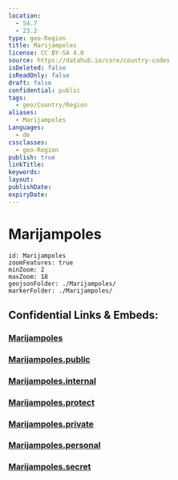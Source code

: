 ```yaml
---
location:
  - 54.7
  - 23.2
type: geo-Region
title: Marijampoles
license: CC BY-SA 4.0
source: https://datahub.io/core/country-codes
isDeleted: false
isReadOnly: false
draft: false
confidential: public
tags:
  - geo/Country/Region
aliases:
  - Marijampoles
Languages:
  - de
cssclasses:
  - geo-Region
publish: true
linkTitle:
keywords:
layout:
publishDate:
expiryDate:
---
```


# Marijampoles

```leaflet
id: Marijampoles
zoomFeatures: true 
minZoom: 2 
maxZoom: 18
geojsonFolder: ./Marijampoles/
markerFolder: ./Marijampoles/
```


## Confidential Links & Embeds: 

### [Marijampoles](/_Standards/Earth/Continent/Europe/Europe~North/Lithuania/Counties~Lithuania/Marijampoles.md) 

### [Marijampoles.public](/_public/Earth/Continent/Europe/Europe~North/Lithuania/Counties~Lithuania/Marijampoles.public.md) 

### [Marijampoles.internal](/_internal/Earth/Continent/Europe/Europe~North/Lithuania/Counties~Lithuania/Marijampoles.internal.md) 

### [Marijampoles.protect](/_protect/Earth/Continent/Europe/Europe~North/Lithuania/Counties~Lithuania/Marijampoles.protect.md) 

### [Marijampoles.private](/_private/Earth/Continent/Europe/Europe~North/Lithuania/Counties~Lithuania/Marijampoles.private.md) 

### [Marijampoles.personal](/_personal/Earth/Continent/Europe/Europe~North/Lithuania/Counties~Lithuania/Marijampoles.personal.md) 

### [Marijampoles.secret](/_secret/Earth/Continent/Europe/Europe~North/Lithuania/Counties~Lithuania/Marijampoles.secret.md)

